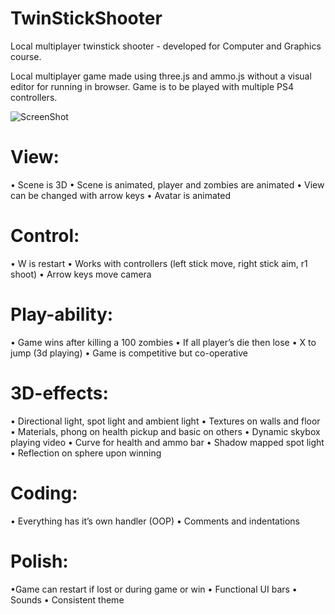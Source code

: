 # TwinStickShooter

Local multiplayer twinstick shooter - developed for Computer and Graphics course.

Local multiplayer game made using three.js and ammo.js without a visual editor for running in browser. Game is to be played with multiple PS4 controllers. 

![ScreenShot](https://github.com/wesleyearlstander/TwinStickShooter/blob/master/TwinStickShooter.PNG)

# View: 
  • Scene is 3D 
  • Scene is animated, player and zombies are animated 
  • View can be changed with arrow keys 
  • Avatar is animated 
# Control: 
  • W is restart 
  • Works with controllers (left stick move, right stick aim, r1 shoot) 
  • Arrow keys move camera 
# Play-ability: 
  • Game wins after killing a 100 zombies 
  • If all player’s die then lose 
  • X to jump (3d playing) 
  • Game is competitive but co-operative 
# 3D-effects: 
  • Directional light, spot light and ambient light 
  • Textures on walls and floor 
  • Materials, phong on health pickup and basic on others 
  • Dynamic skybox playing video 
  • Curve for health and ammo bar 
  • Shadow mapped spot light 
  • Reflection on sphere upon winning 
# Coding: 
  • Everything has it’s own handler (OOP) 
  • Comments and indentations 
# Polish: 
  •Game can restart if lost or during game or win 
  • Functional UI bars 
  • Sounds 
  • Consistent theme 
